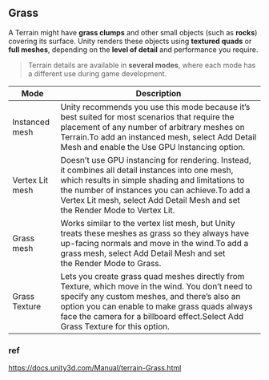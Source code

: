 ## Grass
A Terrain might have **grass clumps** and other small objects (such as **rocks**) covering its surface. Unity renders these objects using **textured quads** or **full meshes**, 
depending on the **level of detail** and performance you require.


> Terrain details are available in **several modes**, where each mode has a different use during game development.

| Mode | Description |
| --- | --- |
| Instanced mesh | Unity recommends you use this mode because it’s best suited for most scenarios that require the placement of any number of arbitrary meshes on Terrain.To add an instanced mesh, select Add Detail Mesh and enable the Use GPU Instancing option. |
| Vertex Lit mesh | Doesn’t use GPU instancing for rendering. Instead, it combines all detail instances into one mesh, which results in simple shading and limitations to the number of instances you can achieve.To add a Vertex Lit mesh, select Add Detail Mesh and set the Render Mode to Vertex Lit. |
| Grass mesh | Works similar to the vertex list mesh, but Unity treats these meshes as grass so they always have up-facing normals and move in the wind.To add a grass mesh, select Add Detail Mesh and set the Render Mode to Grass. |
| Grass Texture | Lets you create grass quad meshes directly from Texture, which move in the wind. You don’t need to specify any custom meshes, and there’s also an option you can enable to make grass quads always face the camera for a billboard effect.Select Add Grass Texture for this option. |




### ref 
https://docs.unity3d.com/Manual/terrain-Grass.html


